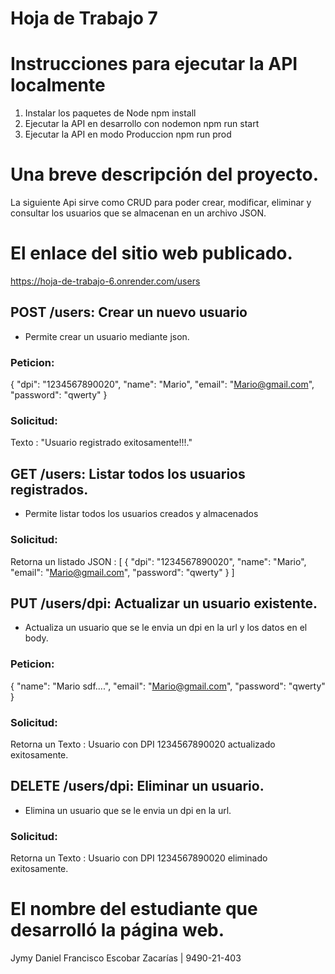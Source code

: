 # Hoja de Trabajo 7

# Instrucciones para ejecutar la API localmente 
1. Instalar los paquetes de Node
npm install
2. Ejecutar la API en desarrollo con nodemon
npm run start
3. Ejecutar la API en modo Produccion
npm run prod

# Una breve descripción del proyecto. 
La siguiente Api sirve como CRUD para poder crear, modificar, eliminar y consultar los usuarios que se almacenan
en un archivo JSON.

# El enlace del sitio web publicado.
https://hoja-de-trabajo-6.onrender.com/users





## POST /users: Crear un nuevo usuario
- Permite crear un usuario mediante json.
### Peticion:
{
    "dpi": "1234567890020",
    "name": "Mario",
    "email": "Mario@gmail.com",
    "password": "qwerty"
}

### Solicitud: 
Texto : "Usuario registrado exitosamente!!!."

## GET /users: Listar todos los usuarios registrados.
- Permite listar todos los usuarios creados y almacenados
### Solicitud: 
Retorna un listado
JSON : [
    {
        "dpi": "1234567890020",
        "name": "Mario",
        "email": "Mario@gmail.com",
        "password": "qwerty"
    }
]

## PUT /users/dpi: Actualizar un usuario existente.
- Actualiza un usuario que se le envia un dpi en la url y los datos en el body.
### Peticion:
{
    "name": "Mario sdf....",
    "email": "Mario@gmail.com",
    "password": "qwerty"
}

### Solicitud: 
Retorna un 
Texto : Usuario con DPI 1234567890020 actualizado exitosamente.
## DELETE /users/dpi: Eliminar un usuario.
- Elimina un usuario que se le envia un dpi en la url.
### Solicitud: 
Retorna un 
Texto : Usuario con DPI 1234567890020 eliminado exitosamente.
# El nombre del estudiante que desarrolló la página web.
Jymy Daniel Francisco Escobar Zacarías  | 9490-21-403
